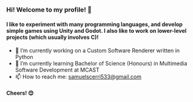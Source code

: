 ### Hi! Welcome to my profile! 👋
#### I like to experiment with many programming languages, and develop simple games using Unity and Godot. I also like to work on lower-level projects (which usually involves C)!

- 🔭 I’m currently working on a Custom Software Renderer written in Python
- 🌱 I’m currently learning Bachelor of Science (Honours) in Multimedia Software Development at MCAST
- 📫 How to reach me: samuelscerri533@gmail.com

#### Cheers! 😊
